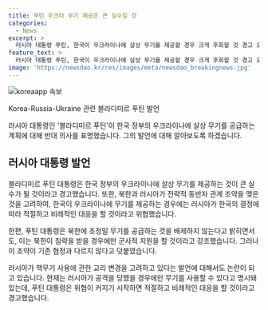 ```yaml
---
title: 푸틴 우크라 무기 제공은 큰 실수일 것
categories:
  - News
excerpt: >
  러시아 대통령 푸틴, 한국이 우크라이나에 살상 무기를 제공할 경우 크게 후회할 것 경고 요약문: 푸틴 대통령이 우크라이나에 한국이 살상 무기를 제공할 경우 우리도 한국이 후회하게 될 결정을 내릴 것이라고 경고했으며, 북한에 초정밀 무기를 공급하는 것을 배제하지 않는다고 밝혔습니다. 또한, 러시아가 핵무기 사용에 관한 교리 변경을 고려하고 있다는 발언도 논란이 되고 있습니다.
feature_text: >
  러시아 대통령 푸틴, 한국이 우크라이나에 살상 무기를 제공할 경우 크게 후회할 것 경고 요약문: 푸틴 대통령이 우크라이나에 한국이 살상 무기를 제공할 경우 우리도 한국이 후회하게 될 결정을 내릴 것이라고 경고했으며, 북한에 초정밀 무기를 공급하는 것을 배제하지 않는다고 밝혔습니다. 또한, 러시아가 핵무기 사용에 관한 교리 변경을 고려하고 있다는 발언도 논란이 되고 있습니다.
image: 'https://newsdao.kr/res/images/meta/newsdao_breakingnews.jpg'
---
```


<p><img src="https://newsdao.kr/res/images/meta/newsdao_breakingnews.jpg" alt="koreaapp 속보" /></p>

<p>Korea-Russia-Ukraine 관련 블라디미르 푸틴 발언</p>

<p>러시아 대통령인 '블라디미르 푸틴'이 한국 정부의 우크라이나에 살상 무기를 공급하는 계획에 대해 반대 의사를 표명했습니다. 그의 발언에 대해 알아보도록 하겠습니다.</p>

<h2 data-ke-size="size26">러시아 대통령 발언</h2>

<p>블라디미르 푸틴 대통령은 한국 정부의 우크라이나에 살상 무기를 제공하는 것이 큰 실수가 될 것이라고 경고했습니다. 또한, 북한과 러시아가 전략적 동반자 관계 조약을 맺은 것을 고려하여, 한국이 우크라이나에 무기를 제공하는 경우에는 러시아가 한국의 결정에 따라 적절하고 비례적인 대응을 할 것이라고 위협했습니다.</p>

<p>한편, 푸틴 대통령은 북한에 초정밀 무기를 공급하는 것을 배제하지 않는다고 밝히면서도, 이는 북한이 침략을 받을 경우에만 군사적 지원을 할 것이라고 강조했습니다. 그러나 이 조약이 기존 협정과 다르지 않다고 덧붙였습니다.</p>

<p>러시아가 핵무기 사용에 관한 교리 변경을 고려하고 있다는 발언에 대해서도 논란이 되고 있습니다. 현재는 러시아가 공격을 당했을 경우에만 무기를 사용할 수 있다고 명시돼 있는데, 푸틴 대통령은 위협이 커지기 시작하면 적절하고 비례적인 대응을 할 것이라고 경고했습니다.</p>

